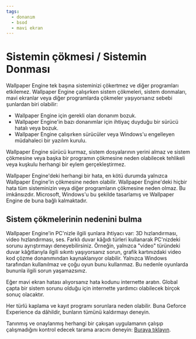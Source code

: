 ```yaml
---
tags:
  - donanım
  - bsod
  - mavi ekran
---
```


# Sistemin çökmesi / Sistemin Donması
Wallpaper Engine tek başına sisteminizi çökertmez ve diğer programları etkilemez. Wallpaper Engine çalışırken sistem çökmeleri, sistem donmaları, mavi ekranlar veya diğer programlarda çökmeler yaşıyorsanız sebebi şunlardan biri olabilir:

* Wallpaper Engine için gerekli olan donanım bozuk.
* Wallpaper Engine'in bazı donanımlar için ihtiyaç duyduğu bir sürücü hatalı veya bozuk.
* Wallpaper Engine çalışırken sürücüler veya Windows'u engelleyen müdahaleci bir yazılım kurulu.

Wallpaper Engine sürücü kurmaz, sistem dosyalarının yerini almaz ve sistem çökmesine veya başka bir programın çökmesine neden olabilecek tehlikeli veya kuşkulu herhangi bir eylem gerçekleştirmez.

Wallpaper Engine'deki herhangi bir hata, en kötü durumda yalnızca Wallpaper Engine'in çökmesine neden olabilir. Wallpaper Engine'deki hiçbir hata tüm sisteminizin veya diğer programların çökmesine neden olmaz. Bu imkânsızdır. Microsoft, Windows'u bu şekilde tasarlamış ve Wallpaper Engine de buna bağlı kalmaktadır.

## Sistem çökmelerinin nedenini bulma
Wallpaper Engine'in PC'nizle ilgili şunlara ihtiyacı var: 3D hızlandırması, video hızlandırması, ses. Farklı duvar kâğıdı türleri kullanarak PC'nizdeki sorunu ayrıştırmayı deneyebilirsiniz. Örneğin, yalnızca "video" türündeki duvar kâğıtlarıyla ilgili sıkıntı yaşıyorsanız sorun, grafik kartınızdaki video kod çözme donanımından kaynaklanıyor olabilir. Yalnızca Windows tarafından kullanılmaz ve çoğu oyun bunu kullanmaz. Bu nedenle oyunlarda bununla ilgili sorun yaşamazsınız.

Eğer mavi ekran hatası alıyorsanız hata kodunu internette aratın. Global çapta bir sistem sorunu olduğu için internette yardımcı olabilecek birçok sonuç olacaktır.

Her türlü kaplama ve kayıt programı sorunlara neden olabilir. Buna Geforce Experience da dâhildir, bunların tümünü kaldırmayı deneyin.

Tanınmış ve onaylanmış herhangi bir çakışan uygulamanın çalışıp çalışmadığını kontrol edecek tarama aracını deneyin: [Buraya tıklayın](/debug/scantool_support.html).